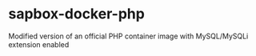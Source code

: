 sapbox-docker-php
=================

Modified version of an official PHP container image with MySQL/MySQLi extension enabled